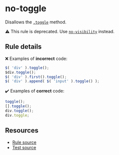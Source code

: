 # no-toggle

Disallows the [`.toggle`](https://api.jquery.com/toggle/) method.

⚠️ This rule is deprecated. Use [`no-visibility`](no-visibility.md) instead.

## Rule details

❌ Examples of **incorrect** code:
```js
$( 'div' ).toggle();
$div.toggle();
$( 'div' ).first().toggle();
$( 'div' ).append( $( 'input' ).toggle() );
```

✔️ Examples of **correct** code:
```js
toggle();
[].toggle();
div.toggle();
div.toggle;
```

## Resources

* [Rule source](/src/rules/no-toggle.js)
* [Test source](/tests/rules/no-toggle.js)
